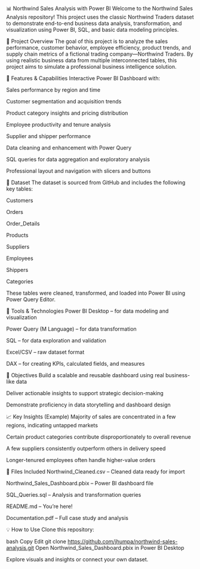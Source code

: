 📊 Northwind Sales Analysis with Power BI
Welcome to the Northwind Sales Analysis repository! This project uses the classic Northwind Traders dataset to demonstrate end-to-end business data analysis, transformation, and visualization using Power BI, SQL, and basic data modeling principles.

📁 Project Overview
The goal of this project is to analyze the sales performance, customer behavior, employee efficiency, product trends, and supply chain metrics of a fictional trading company—Northwind Traders. By using realistic business data from multiple interconnected tables, this project aims to simulate a professional business intelligence solution.

🚀 Features & Capabilities
Interactive Power BI Dashboard with:

Sales performance by region and time

Customer segmentation and acquisition trends

Product category insights and pricing distribution

Employee productivity and tenure analysis

Supplier and shipper performance

Data cleaning and enhancement with Power Query

SQL queries for data aggregation and exploratory analysis

Professional layout and navigation with slicers and buttons

🧱 Dataset
The dataset is sourced from GitHub and includes the following key tables:

Customers

Orders

Order_Details

Products

Suppliers

Employees

Shippers

Categories

These tables were cleaned, transformed, and loaded into Power BI using Power Query Editor.

🧪 Tools & Technologies
Power BI Desktop – for data modeling and visualization

Power Query (M Language) – for data transformation

SQL – for data exploration and validation

Excel/CSV – raw dataset format

DAX – for creating KPIs, calculated fields, and measures

📌 Objectives
Build a scalable and reusable dashboard using real business-like data

Deliver actionable insights to support strategic decision-making

Demonstrate proficiency in data storytelling and dashboard design

📈 Key Insights (Example)
Majority of sales are concentrated in a few regions, indicating untapped markets

Certain product categories contribute disproportionately to overall revenue

A few suppliers consistently outperform others in delivery speed

Longer-tenured employees often handle higher-value orders

📄 Files Included
Northwind_Cleaned.csv – Cleaned data ready for import

Northwind_Sales_Dashboard.pbix – Power BI dashboard file

SQL_Queries.sql – Analysis and transformation queries

README.md – You’re here!

Documentation.pdf – Full case study and analysis

💡 How to Use
Clone this repository:

bash
Copy
Edit
git clone https://github.com/jhumpa/northwind-sales-analysis.git
Open Northwind_Sales_Dashboard.pbix in Power BI Desktop

Explore visuals and insights or connect your own dataset.












